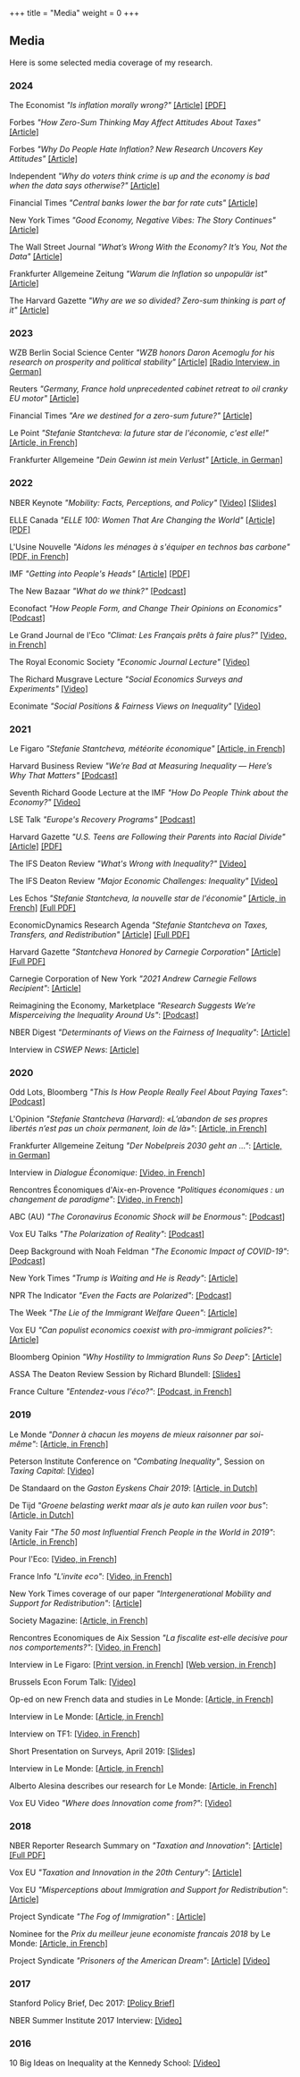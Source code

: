 +++
title = "Media"
weight = 0
+++


## Media

Here is some selected media coverage of my research. 

### 2024
The Economist *"Is inflation morally wrong?"*  [[Article]](https://www.economist.com/finance-and-economics/2024/04/25/is-inflation-morally-wrong) [[PDF]](https://scholar.harvard.edu/sites/scholar.harvard.edu/files/stantcheva/files/economist_is_inflation_morally_wrong.pdf)

Forbes *"How Zero-Sum Thinking May Affect Attitudes About Taxes"*  [[Article]](https://www.forbes.com/sites/howardgleckman/2024/04/19/how-zero-sum-thinking-may-affect-attitudes-about-taxes/?sh=47c0a0e1bb75)

Forbes *"Why Do People Hate Inflation? New Research Uncovers Key Attitudes"*  [[Article]](https://www.forbes.com/sites/katebahn/2024/04/18/why-do-people-hate-inflation/?sh=79aff2d01631)

Independent *"Why do voters think crime is up and the economy is bad when the data says otherwise?"* [[Article]](https://www.independent.co.uk/news/world/americas/us-politics/crime-economy-inflation-murder-rates-b2527910.html)

Financial Times *"Central banks lower the bar for rate cuts"* [[Article]](https://www.ft.com/content/5d3c4b84-0156-4572-aea8-ef939b8b36d5)

New York Times *"Good Economy, Negative Vibes: The Story Continues"* [[Article]](https://www.nytimes.com/2024/04/08/opinion/economy-vibes.html)

The Wall Street Journal *"What’s Wrong With the Economy? It’s You, Not the Data"* [[Article]](https://www.wsj.com/economy/consumers/whats-wrong-with-the-economy-its-you-not-the-data-cfa911e6)

Frankfurter Allgemeine Zeitung *"Warum die Inflation so unpopulär ist"* [[Article]](https://www.faz.net/aktuell/wirtschaft/warum-die-inflation-so-unpopulaer-ist-19633981.html)

The Harvard Gazette *"Why are we so divided? Zero-sum thinking is part of it"* [[Article]](https://news.harvard.edu/gazette/story/2024/03/why-are-we-so-divided-zero-sum-thinking-is-part-of-it/)

### 2023
WZB Berlin Social Science Center *"WZB honors Daron Acemoglu for his research on prosperity and political stability"* [[Article]](https://www.wzb.eu/en/press-release/wzb-honors-daron-acemoglu-for-his-research-on-prosperity-and-political-stability) [[Radio Interview, in German]](https://twitter.com/WZB_Berlin/status/1725517395299864885)

Reuters *"Germany, France hold unprecedented cabinet retreat to oil cranky EU motor"* [[Article]](https://www.reuters.com/world/europe/germany-france-hold-unprecedented-cabinet-retreat-oil-creaky-eu-motor-2023-10-09/#:~:text=BERLIN%2C%20Oct%209%20(Reuters),energy%2C%20industry%20and%20defence%20policy)

Financial Times *"Are we destined for a zero-sum future?"* [[Article]](https://www.ft.com/content/980cbbe2-0f5d-4330-872d-c7a9d6a97bf6)

Le Point *"Stefanie Stantcheva: la future star de l'économie, c'est elle!"* [[Article, in French]](https://www.lepoint.fr/economie/stefanie-stantcheva-la-future-star-de-l-economie-c-est-elle-29-09-2023-2537356_28.php#11)

Frankfurter Allgemeine *"Dein Gewinn ist mein Verlust"* [[Article, in German]](https://zeitung.faz.net/fas/wirtschaft/2023-10-08/d8fe485da3f0a340fd8676dc2ebfb717/?popup=user.lf-ns)

### 2022

NBER Keynote *"Mobility: Facts, Perceptions, and Policy"* [[Video]](https://www.youtube.com/watch?v=9NVXCbSU464) [[Slides]](https://scholar.harvard.edu/files/stantcheva/files/nber_mobility_2022_v4b.pdf)

ELLE Canada *"ELLE 100: Women That Are Changing the World"* [[Article]](https://www.ellecanada.com/culture/society/elle-100-women-that-are-changing-the-world) [[PDF]](https://scholar.harvard.edu/files/stantcheva/files/elle_100.pdf)

L'Usine Nouvelle *"Aidons les ménages à s'équiper en technos bas carbone"* [[PDF, in French]](https://scholar.harvard.edu/files/stantcheva/files/usine_nouvelle_entretien.pdf)

IMF *"Getting into People's Heads"* [[Article]](https://www.imf.org/en/Publications/fandd/issues/2022/09/PIE-Getting-into-people-heads-Stefanie-Stantcheva) [[PDF]](https://scholar.harvard.edu/files/stantcheva/files/imf-people-economics-stantcheva.pdf)

The New Bazaar *"What do we think?"* [[Podcast]](https://www.bazaaraudio.com/the-new-bazaar/what-do-we-think)

Econofact *"How People Form, and Change Their Opinions on Economics"* [[Podcast]](https://econofact.org/podcast/how-people-form-and-change-their-opinions-on-economics)

Le Grand Journal de l'Eco *"Climat: Les Français prêts à faire plus?"* [[Video, in French]](https://www.bfmtv.com/economie/replay-emissions/le-grand-journal-de-l-eco/climat-les-francais-prets-a-faire-plus-12-07_VN-202207120668.html) 

The Royal Economic Society *"Economic Journal Lecture"* [[Video]](https://www.youtube.com/watch?v=9riYYRMIlgg)

The Richard Musgrave Lecture *"Social Economics Surveys and Experiments"* [[Video]](https://www.youtube.com/watch?v=zpr7euxqv5w)

Econimate *"Social Positions & Fairness Views on Inequality"* [[Video]](https://www.youtube.com/watch?v=PLYpEt6t4cc)

### 2021

Le Figaro *"Stefanie Stantcheva, météorite économique"* [[Article, in French]](https://www.lefigaro.fr/conjoncture/stefanie-stantcheva-meteorite-economique-20211215) 

Harvard Business Review *"We’re Bad at Measuring Inequality — Here’s Why That Matters"* [[Podcast]](https://hbr.org/podcast/2022/01/were-bad-at-measuring-inequality-heres-why-that-matters)

Seventh Richard Goode Lecture at the IMF *"How Do People Think about the Economy?"* [[Video]](https://www.youtube.com/watch?v=Q7YIJm935LA)

LSE Talk *"Europe's Recovery Programs"* [[Podcast]](https://www.lse.ac.uk/lse-player?id=4705b793-c64c-4b20-98da-118517af9aba)

Harvard Gazette *"U.S. Teens are Following their Parents into Racial Divide"* [[Article]](https://news.harvard.edu/gazette/story/2021/10/teens-following-parents-into-racial-divide-study-finds/) [[PDF]](https://scholar.harvard.edu/files/stantcheva/files/u.s._teens_are_following_their_parents_into_racial_divide.pdf)

The IFS Deaton Review *"What's Wrong with Inequality?"* [[Video]](https://www.youtube.com/watch?v=V4ekwZJd9-A&t=3411s)

The IFS Deaton Review *"Major Economic Challenges: Inequality"* [[Video]](https://www.youtube.com/watch?v=hjC74dNvztY&t=1s)

Les Echos *"Stefanie Stantcheva, la nouvelle star de l'économie"* [[Article, in French]](https://www.lesechos.fr/idees-debats/editos-analyses/stefanie-stantcheva-la-nouvelle-star-de-leconomie-1313763) [[Full PDF]](https://scholar.harvard.edu/files/stantcheva/files/lesechos_210510.pdf)

EconomicDynamics Research Agenda *"Stefanie Stantcheva on Taxes, Transfers, and Redistribution"* [[Article]](https://www.economicdynamics.org/research-agenda-stantcheva2021/) [[Full PDF]](https://scholar.harvard.edu/files/stantcheva/files/econ_dynamic_2104.pdf)

Harvard Gazette *"Stantcheva Honored by Carnegie Corporation"* [[Article]](https://news.harvard.edu/gazette/story/2021/04/harvard-economics-professor-named-2021-andrew-carnegie-fellow/) [[Full PDF]](https://scholar.harvard.edu/files/stantcheva/files/2021_andrew_carnegie_fellow-harvard_gazette.pdf)

Carnegie Corporation of New York *"2021 Andrew Carnegie Fellows Recipient"*: [[Article]](https://www.carnegie.org/awards/honoree/stefanie-stantcheva/)

Reimagining the Economy, Marketplace *"Research Suggests We’re Misperceiving the Inequality Around Us"*: [[Podcast]](https://www.marketplace.org/2021/03/25/research-suggests-were-misperceiving-the-inequality-around-us/)

NBER Digest *"Determinants of Views on the Fairness of Inequality"*: [[Article]](https://www.nber.org/digest-202103/determinants-views-fairness-inequality)

Interview in *CSWEP News*: [[Article]](https://www.aeaweb.org/content/file?id=13968)

### 2020

Odd Lots, Bloomberg *"This Is How People Really Feel About Paying Taxes"*: [[Podcast]](https://www.bloomberg.com/news/audio/2020-11-13/this-is-how-people-really-feel-about-paying-taxes-podcast)

L'Opinion *"Stefanie Stantcheva (Harvard): «L’abandon de ses propres libertés n’est pas un choix permanent, loin de là»"*: [[Article, in French]](https://www.lopinion.fr/edition/economie/stefanie-stantcheva-harvard-l-abandon-propres-libertes-n-est-pas-choix-227061)

Frankfurter Allgemeine Zeitung *"Der Nobelpreis 2030 geht an ..."*: [[Article, in German]](https://www.faz.net/aktuell/wirtschaft/der-nobelpreis-2030-geht-an-16995608.html)

Interview in *Dialogue Économique*: [[Video, in French]](https://www.dialogueseconomiques.fr/medias/interview-de-stefanie-stantcheva)

Rencontres Économiques d'Aix-en-Provence *"Politiques économiques : un changement de paradigme"*: [[Video, in French]](https://www.youtube.com/watch?v=9ePD7EVtXWA)

ABC (AU) *"The Coronavirus Economic Shock will be Enormous"*: [[Podcast]](https://www.abc.net.au/radionational/programs/sundayextra/the-coronavirus-economic-shock-will-be-enormous/12067886)

Vox EU Talks *"The Polarization of Reality"*: [[Podcast]](https://voxeu.org/vox-talks/polarization-reality)

Deep Background with Noah Feldman *"The Economic Impact of COVID-19"*: [[Podcast]](https://www.pushkin.fm/episode/the-economic-impact-of-covid-19/)

New York Times *"Trump is Waiting and He is Ready"*: [[Article]](https://scholar.harvard.edu/files/stantcheva/files/polarization_nytimes.pdf)
 
NPR The Indicator *"Even the Facts are Polarized"*: [[Podcast]](https://www.npr.org/transcripts/802417653)

The Week *"The Lie of the Immigrant Welfare Queen"*: [[Article]](https://theweek.com/articles/889620/lie-immigrant-welfare-queen)

Vox EU *"Can populist economics coexist with pro-immigrant policies?"*: [[Article]](https://www.vox.com/future-perfect/2020/1/15/21065368/immigration-misperceptions-taxes-spending-nativism-study-alesina-stantcheva)

Bloomberg Opinion *"Why Hostility to Immigration Runs So Deep"*: [[Article]](https://scholar.harvard.edu/files/stantcheva/files/bloomberg.pdf)

ASSA The Deaton Review Session by Richard Blundell: [[Slides]](https://scholar.harvard.edu/files/stantcheva/files/stantcheva_3.pdf)

France Culture *"Entendez-vous l'éco?"*: [[Podcast, in French]](https://www.franceculture.fr/emissions/entendez-vous-leco/profession-economiste-33-a-la-recherche-du-juste-impot-avec-stefanie-stantcheva)

### 2019

Le Monde *"Donner à chacun les moyens de mieux raisonner par soi-même"*: [[Article, in French]](https://scholar.harvard.edu/files/stantcheva/files/finale.pdf)

Peterson Institute Conference on *"Combating Inequality"*, Session on *Taxing Capital*: [[Video]](https://www.youtube.com/watch?v=AbRSNO3-0Ik&feature=youtu.be&t=24535)

De Standaard on the *Gaston Eyskens Chair 2019*: [[Article, in Dutch]](https://scholar.harvard.edu/files/stantcheva/files/ds_2019-10-26_stantcheva_gaston_eyskens_2019.jpg?m=1574690182) 

De Tijd *"Groene belasting werkt maar als je auto kan ruilen voor bus"*: [[Article, in Dutch]](https://scholar.harvard.edu/files/stantcheva/files/groene_belasting_werkt_maar_als_je_auto_kan_ruilen_voor_bus_de_tijd.pdf)

Vanity Fair *"The 50 most Influential French People in the World in 2019"*: [[Article, in French]](https://www.vanityfair.fr/culture/people/story/les-50-francais-les-plus-influents-du-monde-en-2019/10676)

Pour l'Eco: [[Video, in French]](https://youtu.be/eg6KCsazf3A)

France Info *"L'invite eco"*:  [[Video, in French]](https://www.francetvinfo.fr/replay-radio/l-interview-eco/pour-leconomiste-stefanie-stantcheva-cest-tres-important-decouter-plus-les-gens_3582859.html)

New York Times coverage of our paper *"Intergenerational Mobility and Support for Redistribution"*: [[Article]](https://www.nytimes.com/2019/07/04/business/economy/social-mobility-south.html?action=click&module=Top%20Stories&pgtype=Homepage)

Society Magazine: [[Article, in French]](https://scholar.harvard.edu/files/stantcheva/files/010-011_society_110.pdf)

Rencontres Economiques de Aix Session *"La fiscalite est-elle decisive pour nos comportements?"*: [[Video, in French]](https://www.youtube.com/watch?time_continue=71&v=YqN3jqZi1ms)

Interview in Le Figaro: [[Print version, in French]](https://scholar.harvard.edu/files/stantcheva/files/le_figaro.pdf) [[Web version, in French]](http://www.lefigaro.fr/societes/si-un-pays-concoit-mal-son-systeme-d-impots-il-freine-sa-croissance-20190705)

Brussels Econ Forum Talk: [[Video]](https://www.youtube.com/watch?v=G4mNHrRpIMc&feature=youtu.be&fbclid=IwAR2MMPwgyfx2y6LJ7gECmi4tCUf5nCszZ1Xivy03mqdym5NSc2j6Ussphbs)

Op-ed on new French data and studies in Le Monde: [[Article, in French]](https://scholar.harvard.edu/files/stantcheva/files/pages_from_20190701_le_monde.pdf)

Interview in Le Monde: [[Article, in French]](https://www.lemonde.fr/economie/article/2019/05/13/stefanie-stantcheva-l-objectif-de-mes-recherches-est-d-ameliorer-la-conception-des-politiques-fiscales_5461445_3234.html)

Interview on TF1: [[Video, in French]](https://www.tf1.fr/tmc/quotidien-avec-yann-barthes/videos/invitee-stefanie-stantcheva-elue-meilleure-jeune-economiste-de-l-annee.html)

Short Presentation on Surveys, April 2019: [[Slides]](https://scholar.harvard.edu/files/stantcheva/files/nyt_april2019.pdf)

Interview in Le Monde: [[Article, in French]](https://scholar.harvard.edu/files/stantcheva/files/le_monde_stefanie_stantcheva.pdf)

Alberto Alesina describes our research for Le Monde: [[Article, in French]](https://scholar.harvard.edu/files/stantcheva/files/le_monde_alberto_alesina_.pdf)

Vox EU Video *"Where does Innovation come from?"*: [[Video]](https://voxeu.org/content/where-does-innovation-come)

### 2018

NBER Reporter Research Summary on *"Taxation and Innovation"*: [[Article]](https://www.nber.org/reporter/2018number3/stantcheva.html) [[Full PDF]](https://scholar.harvard.edu/files/stantcheva/files/2018number3.pdf)

Vox EU *"Taxation and Innovation in the 20th Century"*: [[Article]](https://voxeu.org/article/taxation-and-innovation-20th-century)

Vox EU *"Misperceptions about Immigration and Support for Redistribution"*: [[Article]](https://voxeu.org/article/misperceptions-about-immigration-and-support-redistribution)

Project Syndicate *"The Fog of Immigration"* : [[Article]](https://scholar.harvard.edu/files/stantcheva/files/the_fog_of_immigration_by_stefanie_stantcheva_-_project_syndicate.pdf)

Nominee for the *Prix du meilleur jeune economiste francais 2018* by Le Monde: [[Article, in French]](https://scholar.harvard.edu/files/stantcheva/files/stefanie_stantcheva_les_politiques_fiscales_sont_dangereuses_si_elles_sont_mal_concues_.pdf?m=1527693866)

Project Syndicate *"Prisoners of the American Dream"*: [[Article]](https://scholar.harvard.edu/files/stantcheva/files/prisoners_of_the_american_dream_by_stefanie_stantcheva_-_project_syndicate_0.pdf) [[Video]](https://www.youtube.com/watch?v=YEPlphpFkFk#action=share)

### 2017

Stanford Policy Brief, Dec 2017: [[Policy Brief]](https://siepr.stanford.edu/research/publications/tax-reform-optimal-equation)

NBER Summer Institute 2017 Interview: [[Video]](https://scholar.harvard.edu/files/stantcheva/files/nber_summer_2017_stantcheva_sequence.01.mp4)

### 2016

10 Big Ideas on Inequality at the Kennedy School: [[Video]](https://www.youtube.com/watch?v=O9gJ2GNAIto)
